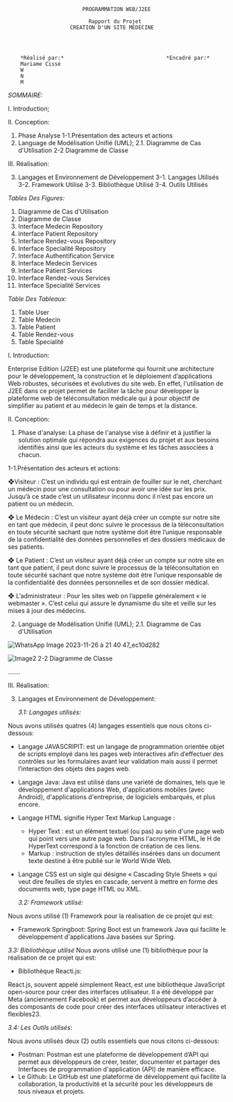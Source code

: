                             PROGRAMMATION WEB/J2EE
                            
                              Rapport du Projet
                        CREATION D'UN SITE MEDECINE


                        

        *Réalisé par:*                                 *Encadré par:*
        Mariame Cissé
        W
        N
        M
        
*SOMMAIRE:*

I. Introduction;

II. Conception:
1. Phase Analyse
1-1.Présentation des acteurs et actions 
2. Language de Modélisation Unifié (UML);
2.1. Diagramme de Cas d'Utilisation
2-2 Diagramme de Classe
   
III. Réalisation:

3. Langages et Environnement de Développement
3-1. Langages Utilisés
3-2. Framework Utilisé
3-3. Bibliothèque Utilisé
3-4. Outils Utilisés 

*Tables Des Figures:*
1. Diagramme de Cas d'Utilisation
2. Diagramme de Classe
3. Interface Medecin Repository
4. Interface Patient Repository
5. Interface Rendez-vous Repository
6. Interface Specialité Repository
7. Interface Authentification Service
8. Interface Medecin Services
9. Interface Patient Services
10. Interface Rendez-vous Services
11. Interface Specialité Services

*Table Des Tableaux:*
1. Table User
2. Table Medecin
3. Table Patient
4. Table Rendez-vous
5. Table Specialité

I. Introduction:

Enterprise Edition (J2EE) est une plateforme qui fournit une architecture pour le développement, la construction et le déploiement d’applications Web robustes, sécurisées et évolutives du site web. En effet, l'utilisation de J2EE dans ce projet permet de faciliter la tâche pour développer la plateforme web de téléconsultation médicale qui à pour objectif de simplifier au patient et au médecin le gain de temps et la distance. 

II. Conception: 

1. Phase d'analyse:
La phase de l'analyse vise à définir et à justifier la solution optimale qui répondra aux exigences du projet et aux besoins identifiés ainsi que les acteurs du système et les tâches associées à chacun.

1-1.Présentation des acteurs et actions:

  ❖Visiteur : 
C’est un individu qui est entrain de fouiller sur le net, cherchant un médecin pour une consultation ou pour avoir une idée sur les prix. Jusqu’à ce stade c’est un utilisateur inconnu donc il n’est pas encore un patient ou un médecin.

  ❖ Le Médecin : 
C’est un visiteur ayant déjà créer un compte sur notre site en tant que médecin, il peut donc suivre le processus de la téléconsultation en toute sécurité sachant que notre système doit être l’unique responsable de la confidentialité des données personnelles et des dossiers médicaux de ses patients.

  ❖ Le Patient : 
C’est un visiteur ayant déjà créer un compte sur notre site en tant que patient, il peut donc suivre le processus de la téléconsultation en toute sécurité sachant que notre système doit être l’unique responsable de la confidentialité des données personnelles et de son dossier médical.

  ❖ L’administrateur : 
Pour les sites web on l’appelle généralement « le webmaster ». C’est celui qui assure le dynamisme du site et veille sur les mises à jour des médecins.

2. Language de Modélisation Unifié (UML);
2.1. Diagramme de Cas d'Utilisation

 ![WhatsApp Image 2023-11-26 à 21 40 47_ec10d282](https://github.com/AyoubLaar/j2ee-SpringBoot/assets/151503849/ab039dd7-4b74-41df-9e92-befadf401e13)

![Image2](https://github.com/AyoubLaar/j2ee-SpringBoot/assets/151503849/0d22cd30-b270-4401-91a1-5e5ce8555848)
2-2 Diagramme de Classe

.......


III. Réalisation:

3. Langages et Environnement de Développement:

   *3.1: Langages utilisés:*

Nous avons utilisés quatres (4) langages essentiels que nous citons ci-dessous:

- Langage JAVASCRIPIT: est un langage de programmation orientée objet de scripts employé dans les pages web interactives afin d’effectuer des contrôles sur les formulaires avant leur validation 
mais aussi il permet l’interaction des objets des pages web.

- Langage Java: Java est utilisé dans une variété de domaines, tels que le développement d'applications Web, d'applications mobiles (avec Android), d'applications d'entreprise, de logiciels embarqués, et plus encore.

- Langage HTML signifie Hyper Text Markup Language :
  - Hyper Text : est un élément textuel (ou pas) au sein d'une page web qui point vers une autre page web. Dans l'acronyme HTML, le H de HyperText correspond à la fonction de création de ces liens.
  - Markup : instruction de styles détaillés insérées dans un document texte destiné à être publié sur le World Wide Web.
- Langage CSS est un sigle qui désigne « Cascading Style Sheets » qui veut dire feuilles de styles en cascade, servent à mettre en forme des documents web, type page HTML ou XML.
  
  *3.2: Framework utilisé:*

Nous avons utilisé (1) Framework pour la réalisation de ce projet qui est:
  - Framework Springboot:
Spring Boot est un framework Java qui facilite le développement d'applications Java basées sur Spring.

   *3.3: Bibliothèque utilisé*
   Nous avons utilisé une (1) bibliothèque pour la réalisation de ce projet qui est: 
  - Bibliothèque Reacti.js:

React.js, souvent appelé simplement React, est une bibliothèque JavaScript open-source pour créer des interfaces utilisateur. Il a été développé par Meta (anciennement Facebook) et permet aux développeurs d’accéder à des composants de code pour créer des interfaces utilisateur interactives et flexibles23.

  *3.4: Les Outils utilisés:*

Nous avons utilisés deux (2) outils essentiels que nous citons ci-dessous:
  - Postman:
Postman est une plateforme de développement d’API qui permet aux développeurs de créer, tester, documenter et partager des Interfaces de programmation d'application (API) de manière efficace.
  - Le Github:
Le GitHub est une plateforme de développement qui facilite la collaboration, la productivité et la sécurité pour les développeurs de tous niveaux et projets.
  

 

